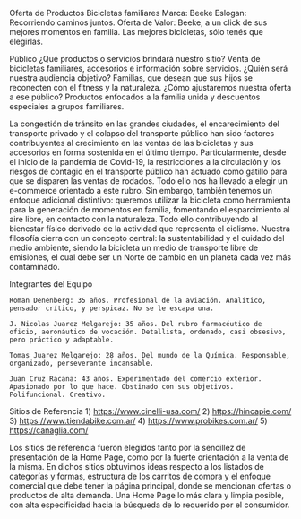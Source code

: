Oferta de Productos
Bicicletas familiares
Marca: Beeke
Eslogan: Recorriendo caminos juntos.
Oferta de Valor: Beeke, a un click de sus mejores momentos en familia. Las mejores bicicletas, sólo tenés que elegirlas.

Público
¿Qué productos o servicios brindará nuestro sitio? Venta de bicicletas familiares, accesorios e información sobre servicios.
¿Quién será nuestra audiencia objetivo? Familias, que desean que sus hijos se reconecten con el fitness y la naturaleza. 
¿Cómo ajustaremos nuestra oferta a ese público? Productos enfocados a la familia unida y descuentos especiales a grupos familiares.

La congestión de tránsito en las grandes ciudades, el encarecimiento del transporte privado y el colapso del transporte público han sido factores contribuyentes al crecimiento en las ventas de las bicicletas y sus accesorios en forma sostenida en el último tiempo. Particularmente, desde el inicio de la pandemia de Covid-19, la restricciones a la circulación y los riesgos de contagio en el transporte público han actuado como gatillo para que se disparen las ventas de rodados. Todo ello nos ha llevado a elegir un e-commerce orientado a este rubro. Sin embargo, también tenemos un enfoque adicional distintivo: queremos utilizar la bicicleta como herramienta para la generación de momentos en familia, fomentando el esparcimiento al aire libre, en contacto con la naturaleza. Todo ello contribuyendo al bienestar físico derivado de la actividad que representa el ciclismo. Nuestra filosofía cierra con un concepto central: la sustentabilidad y el cuidado del medio ambiente, siendo la bicicleta un medio de transporte libre de emisiones, el cual debe ser un Norte de cambio en un planeta cada vez más contaminado.


Integrantes del Equipo

    Roman Denenberg: 35 años. Profesional de la aviación. Analítico, pensador crítico, y perspicaz. No se le escapa una.

    J. Nicolas Juarez Melgarejo: 35 años. Del rubro farmacéutico de oficio, aeronáutico de vocación. Detallista, ordenado, casi obsesivo, pero práctico y adaptable.

    Tomas Juarez Melgarejo: 28 años. Del mundo de la Química. Responsable, organizado, perseverante incansable. 

    Juan Cruz Racana: 43 años. Experimentado del comercio exterior. Apasionado por lo que hace. Obstinado con sus objetivos. Polifuncional. Creativo.

Sitios de Referencia
    1) https://www.cinelli-usa.com/
    2) https://hincapie.com/
    3) https://www.tiendabike.com.ar/
    4) https://www.probikes.com.ar/
    5) https://canaglia.com/

Los sitios de referencia fueron elegidos tanto por la sencillez de presentación de la Home Page, como por la fuerte orientación a la venta de la misma. En dichos sitios obtuvimos ideas respecto a los listados de categorías y formas, estructura de los carritos de compra y el enfoque comercial que debe tener la página principal, donde se mencionan ofertas o productos de alta demanda. Una Home Page lo más clara y limpia posible, con alta especificidad hacia la búsqueda de lo requerido por el consumidor.
